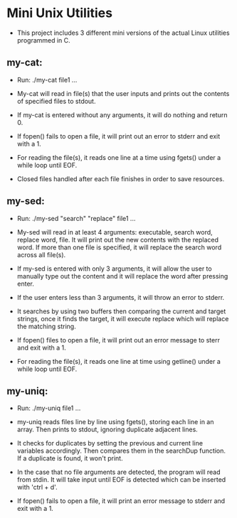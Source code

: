 # Mini Unix Utilities

* This project includes 3 different mini versions of the actual Linux utilities programmed in C.

## my-cat:

* Run: ./my-cat file1 ...

* My-cat will read in file(s) that the user inputs and prints out the contents of specified files to stdout. 
* If my-cat is entered without any arguments, it will do nothing and return 0. 
* If fopen() fails to open a file, it will print out an error to stderr and exit with a 1.
* For reading the file(s), it reads one line at a time using fgets() under a while loop until EOF.
* Closed files handled after each file finishes in order to save resources.

## my-sed:

* Run: ./my-sed "search" "replace" file1 ...

* My-sed will read in at least 4 arguments: executable, search word, replace word, file. It will print out the new contents with the replaced word. If more than one file is specified, it will replace the search word across all file(s).
* If my-sed is entered with only 3 arguments, it will allow the user to manually type out the content and it will replace the word after pressing enter.
* If the user enters less than 3 arguments, it will throw an error to stderr.
* It searches by using two buffers then comparing the current and target strings, once it finds the target, it will execute replace which will replace the matching string.
* If fopen() files to open a file, it will print out an error message to sterr and exit with a 1.
* For reading the file(s), it reads one line at time using getline() under a while loop until EOF.

## my-uniq:

* Run: ./my-uniq file1 ...

* my-uniq reads files line by line using fgets(), storing each line in an array.
  Then prints to stdout, ignoring duplicate adjacent lines.
* It checks for duplicates by setting the previous and current line variables accordingly.
  Then compares them in the searchDup function. If a duplicate is found, it won't print.
* In the case that no file arguments are detected, the program will read from stdin. 
  It will take input until EOF is detected which can be inserted with 'ctrl + d'.
* If fopen() fails to open a file, it will print an error message to stderr and exit with a 1.
